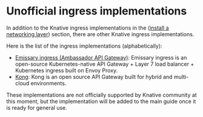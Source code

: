 # Unofficial ingress implementations

In addition to the Knative ingress implementations in the ([install a networking layer](../install-serving-with-yaml/#install-a-networking-layer)) section, there are other Knative ingress implementations.

Here is the list of the ingress implementations (alphabetically):

- [Emissary ingress (Ambassador API Gateway)](https://www.getambassador.io/docs/edge-stack/latest/howtos/knative/): Emissary ingress is an open-source Kubernetes-native API Gateway + Layer 7 load balancer + Kubernetes ingress built on Envoy Proxy.
- [Kong](https://docs.konghq.com/kubernetes-ingress-controller/latest/guides/using-kong-with-knative/): Kong is an open source API Gateway built for hybrid and multi-cloud environments.

These implementations are not officially supported by Knative community at this moment, but the implementation will be added to the main guide once it is ready for general use.
